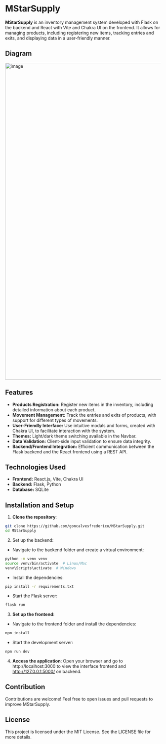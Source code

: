 # MStarSupply

**MStarSupply** is an inventory management system developed with Flask on the backend and React with Vite and Chakra UI on the frontend. It allows for managing products, including registering new items, tracking entries and exits, and displaying data in a user-friendly manner.

## Diagram
<img width="1025" alt="image" src="https://github.com/user-attachments/assets/59c63083-dbb3-48cc-9cb9-b2b098ad58c9">

## Features

- **Products Registration:** Register new items in the inventory, including detailed information about each product.
- **Movement Management:** Track the entries and exits of products, with support for different types of movements.
- **User-Friendly Interface:** Use intuitive modals and forms, created with Chakra UI, to facilitate interaction with the system.
- **Themes:** Light/dark theme switching available in the Navbar.
- **Data Validation:** Client-side input validation to ensure data integrity.
- **Backend/Frontend Integration:** Efficient communication between the Flask backend and the React frontend using a REST API.

## Technologies Used

- **Frontend:** React.js, Vite, Chakra UI
- **Backend:** Flask, Python
- **Database:** SQLite

## Installation and Setup

1. **Clone the repository**:
```bash
git clone https://github.com/goncalvesfrederico/MStarSupply.git
cd MStarSupply
```

2. Set up the backend:
- Navigate to the backend folder and create a virtual environment:
```bash
python -m venv venv
source venv/bin/activate  # Linux/Mac
venv\Scripts\activate  # Windows
```

- Install the dependencies:
```bash
pip install -r requirements.txt
```
- Start the Flask server:
```bash
flask run
```
3. **Set up the frontend**:
- Navigate to the frontend folder and install the dependencies:
```bash
npm install
```

- Start the development server:
```bash
npm run dev
```

4. **Access the application**:
Open your browser and go to http://localhost:3000 to view the interface frontend and http://127.0.0.1:5000/ on backend.

## Contribution

Contributions are welcome! Feel free to open issues and pull requests to improve MStarSupply.

## License

This project is licensed under the MIT License. See the LICENSE file for more details.
